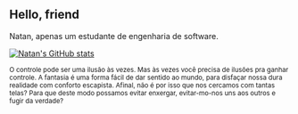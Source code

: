 ## Hello, friend
Natan, apenas um estudante de engenharia de software.

[![Natan's GitHub stats](https://github-readme-stats.vercel.app/api?username=natan-fernandes&count_private=true&show_icons=true&bg_color=000&title_color=f00&text_color=fff&icon_color=f00&hide_border=true)](https://github.com/anuraghazra/github-readme-stats)

<sub>O controle pode ser uma ilusão às vezes. Mas às vezes você precisa de ilusões pra ganhar controle. A fantasia é uma forma fácil de dar sentido ao mundo, para disfaçar nossa dura realidade com conforto escapista. Afinal, não é por isso que nos cercamos com tantas telas? Para que deste modo possamos evitar enxergar, evitar-mo-nos uns aos outros e fugir da verdade?</sub>

